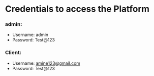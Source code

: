 # Credentials to access the Platform
### admin:
- Username: admin
- Password: Test@123


### Client:
- Username: amine123@gmail.com
- Password: Test@123